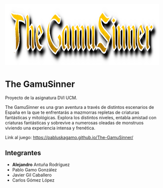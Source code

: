 <h1 align="center">
  <br>
  <img src="./public/img/titulo.png" height="200">
</h1>

# The GamuSinner
Proyecto de la asignatura DVI UCM.

The GamuSinner es una gran aventura a través de distintos escenarios de España en la
que te enfrentarás a mazmorras repletas de criaturas fantásticas y mitológicas. Explora
los distintos niveles, entabla amistad con criaturas fantásticas y sobrevive a numerosas
oleadas de monstruos viviendo una experiencia intensa y frenética.


Link al juego: https://pabluskagamo.github.io/The-GamuSinner/

## Integrantes
* **Alejandro** Antuña Rodríguez
* Pablo Gamo González
* Javier Gil Caballero
* Carlos Gómez López
